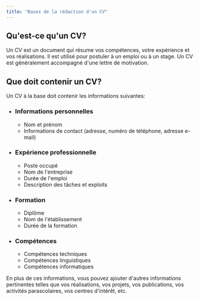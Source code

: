```yaml
---
title: "Bases de la rédaction d'un CV"
---
```


## Qu'est-ce qu'un CV?

Un CV est un document qui résume vos compétences, votre expérience et vos réalisations. Il est utilisé pour postuler à un emploi ou à un stage. Un CV est généralement accompagné d'une lettre de motivation.

## Que doit contenir un CV?

Un CV à la base doit contenir les informations suivantes:

-   ### Informations personnelles
    -   Nom et prénom
    -   Informations de contact (adresse, numéro de téléphone, adresse e-mail)
-   ### Expérience professionnelle
    -   Poste occupé
    -   Nom de l'entreprise
    -   Durée de l'emploi
    -   Description des tâches et exploits
-   ### Formation
    -   Diplôme
    -   Nom de l'établissement
    -   Durée de la formation
-   ### Compétences
    -   Compétences techniques
    -   Compétences linguistiques
    -   Compétences informatiques

En plus de ces informations, vous pouvez ajouter d'autres informations pertinentes telles que vos réalisations, vos projets, vos publications, vos activités parascolaires, vos centres d'intérêt, etc.